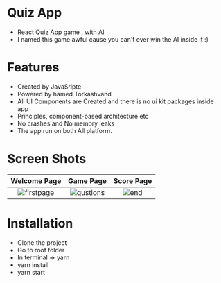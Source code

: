 # Quiz App 
- React  Quiz App game , with AI
- I named this game awful cause you can't ever win the AI inside it :)

# Features
- Created by JavaSripte
- Powered by hamed Torkashvand
- All UI Components are Created and there is no ui kit packages inside app
- Principles, component-based architecture etc
- No crashes and No memory leaks
- The app run on both All platform.
# Screen Shots
Welcome Page           |  Game Page  |  Score Page
:-------------------------:|:-------------------------:|:-------------------------:
![firstpage](https://user-images.githubusercontent.com/47851402/161432468-c1342887-b0b1-4bd0-a0dd-424ee10bcfb0.jpg)  | ![qustions](https://user-images.githubusercontent.com/47851402/161432501-1381022b-28dc-4149-9c11-82fccf9b78a7.jpg) | ![end](https://user-images.githubusercontent.com/47851402/161432529-c790da8c-896b-466b-a9a6-096f5fc6e675.jpg)
# Installation
- Clone the project
- Go to root folder
- In terminal => yarn
- yarn install
- yarn start




